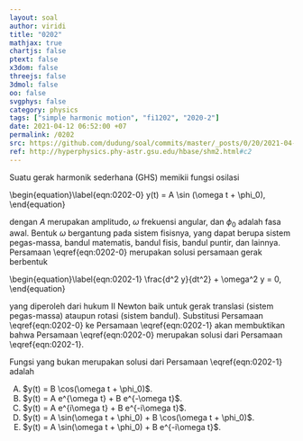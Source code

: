 ```yaml
---
layout: soal
author: viridi
title: "0202"
mathjax: true
chartjs: false
ptext: false
x3dom: false
threejs: false
3dmol: false
oo: false
svgphys: false
category: physics
tags: ["simple harmonic motion", "fi1202", "2020-2"]
date: 2021-04-12 06:52:00 +07
permalink: /0202
src: https://github.com/dudung/soal/commits/master/_posts/0/20/2021-04-12-simple-harmonic-motion-2.md
ref: http://hyperphysics.phy-astr.gsu.edu/hbase/shm2.html#c2
---
```

Suatu gerak harmonik sederhana (GHS) memikii fungsi osilasi

\begin{equation}\label{eqn:0202-0}
y(t) = A \sin (\omega t + \phi_0),
\end{equation}

dengan $A$ merupakan amplitudo, $\omega$ frekuensi angular, dan $\phi_0$ adalah fasa awal. Bentuk $\omega$ bergantung pada sistem fisisnya, yang dapat berupa sistem pegas-massa, bandul matematis, bandul fisis, bandul puntir, dan lainnya. Persamaan \eqref{eqn:0202-0} merupakan solusi persamaan gerak berbentuk

\begin{equation}\label{eqn:0202-1}
\frac{d^2 y}{dt^2} + \omega^2 y = 0,
\end{equation}

yang diperoleh dari hukum II Newton baik untuk gerak translasi (sistem pegas-massa) ataupun rotasi (sistem bandul). Substitusi Persamaan \eqref{eqn:0202-0} ke Persamaan \eqref{eqn:0202-1} akan membuktikan bahwa Persamaan \eqref{eqn:0202-0} merupakan solusi dari Persamaan \eqref{eqn:0202-1}.

Fungsi yang bukan merupakan solusi dari Persamaan \eqref{eqn:0202-1} adalah

<ol type="A">
<li>$y(t) = B \cos(\omega t + \phi_0)$.
<li>$y(t) = A e^{\omega t} + B e^{-\omega t}$.
<li>$y(t) = A e^{i\omega t} + B e^{-i\omega t}$.
<li>$y(t) = A \sin(\omega t + \phi_0) + B \cos(\omega t + \phi_0)$.
<li>$y(t) = A \sin(\omega t + \phi_0) + B e^{-i\omega t}$.

